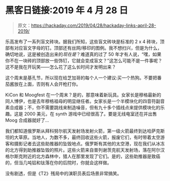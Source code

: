 # 黑客日链接:2019 年 4 月 28 日

> 原文：<https://hackaday.com/2019/04/28/hackaday-links-april-28-2019/>

乐高发布了一系列盲文砖块。据我们所知，这些盲文砖块是标准的 2 x 4 砖块，顶部有对应盲文字母的钉。顶部还有丝网/移印的图例。我不想扫兴，但是为什么，确切地说，这是被创造出来的*现在是*？难道真的过了 50 年才有人说，“嘿，如果你不在一块砖的顶部放一些饰钉，它就会变成盲文？”这怎么可能不是一件事呢？这不是我在开玩笑——怎么花了这么长时间才发明出来？

这个周末是基孔节，所以现在给芝加哥的每个人一个建议:买一个热狗。不要把番茄酱放在上面，否则有人会开枪打你。

KiCon 和 Moogfest 在一个周末？是的，那意味着新玩具。女家长是穆格最新的同人博伊，也是去年穆格祖母的明显继任者。女家长是一个半模块化的四音符副音素合成器；不，你不需要跳线来制造噪音，但有九十多个插线点来提供模块化的乐趣。这是 2000 美元，在 synth 游戏中已经很高了。要是无线电室还在并出售 Moog 合成器就好了…

我们都知道俄罗斯从拜科努尔航天发射场发射火箭，第一级火箭最终到达哈萨克斯坦的大草原。当地人，为数不多，最终回收这些火箭，报废它们，有时带着太空游客和摄影记者去这些助推器的坠毁地点。俄罗斯有其他的太空港，现在我们从冰冻的北方得到助推器坠毁的照片。这些火箭来自普列谢茨克航天发射场，落在阿尔汉格尔斯克附近的北方森林中，猎人在那里发现了它们。是的，这些助推器是致癌的，但当几吨铝和钛落在你的后院时，你就会这样做。

没有剧透，但是《T2》残局中的演职员表后场景非常搞笑。